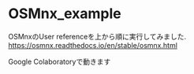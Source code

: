 # OSMnx_example
OSMnxのUser referenceを上から順に実行してみました.  
<https://osmnx.readthedocs.io/en/stable/osmnx.html>

Google Colaboratoryで動きます
